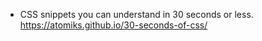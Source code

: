 * CSS snippets you can understand in 30 seconds or less. <https://atomiks.github.io/30-seconds-of-css/>
